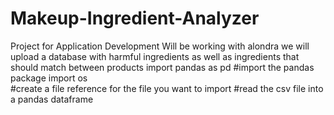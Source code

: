 # Makeup-Ingredient-Analyzer
Project for Application Development
Will be working with alondra 
we will upload a database with harmful ingredients as well as ingredients that should match between products 
import pandas as pd   #import the pandas package
import os  
#create a file reference for the file you want to import
#read the csv file into a pandas dataframe
